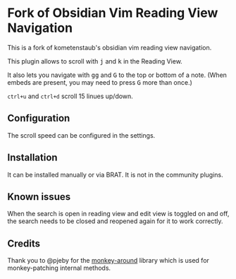 # Fork of Obsidian Vim Reading View Navigation

This is a fork of kometenstaub's obsidian vim reading view navigation.

This plugin allows to scroll with <kbd>j</kbd> and <kbd>k</kbd> in the Reading View.

It also lets you navigate with <kbd>gg</kbd> and <kbd>G</kbd> to the top or bottom of a note. (When embeds are present, you may need to press <kbd>G</kbd> more than once.)

`ctrl+u` and `ctrl+d` scroll 15 linues up/down.

## Configuration

The scroll speed can be configured in the settings.

## Installation

It can be installed manually or via BRAT. It is not in the community plugins.

## Known issues

When the search is open in reading view and edit view is toggled on and off, the search needs to be closed and reopened again for it to work correctly.

## Credits

Thank you to @pjeby for the [monkey-around](https://github.com/pjeby/monkey-around) library which is used for monkey-patching internal methods.

